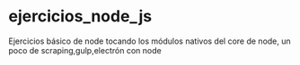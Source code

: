 # ejercicios_node_js
Ejercicios básico de node tocando los módulos nativos del core de node, un poco de scraping,gulp,electrón con node
